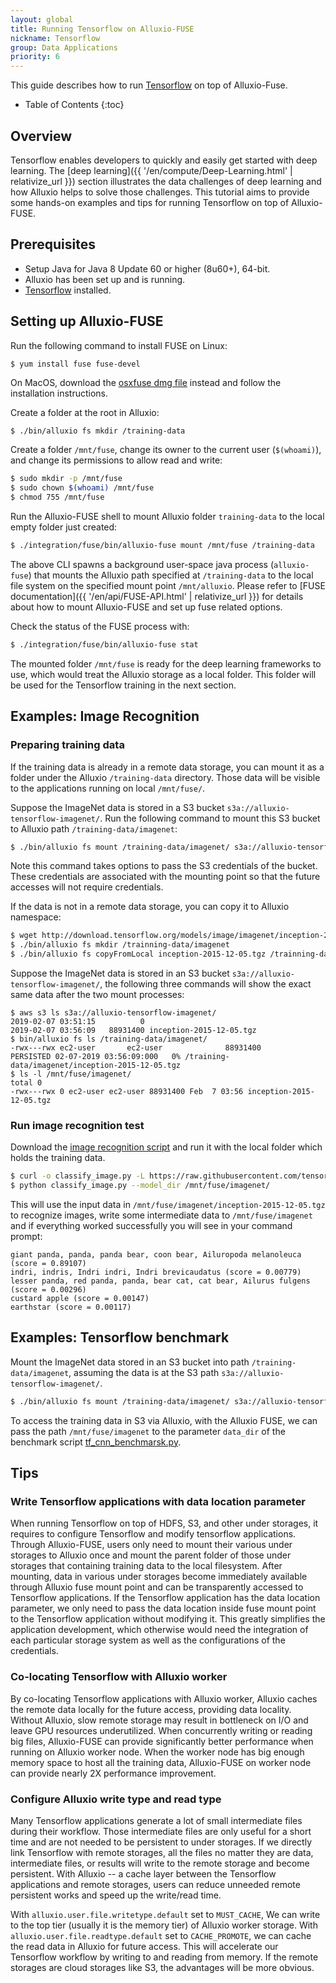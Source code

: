 ```yaml
---
layout: global
title: Running Tensorflow on Alluxio-FUSE
nickname: Tensorflow
group: Data Applications
priority: 6
---
```


This guide describes how to run [Tensorflow](https://www.tensorflow.org/) on top of Alluxio-Fuse.

* Table of Contents
{:toc}

## Overview

Tensorflow enables developers to quickly and easily get started with deep learning. 
The [deep learning]({{ '/en/compute/Deep-Learning.html' | relativize_url }}) section illustrates the data challenges of deep learning 
and how Alluxio helps to solve those challenges. This tutorial aims to provide some hands-on examples and tips for running Tensorflow
on top of Alluxio-FUSE.

## Prerequisites

* Setup Java for Java 8 Update 60 or higher (8u60+), 64-bit.
* Alluxio has been set up and is running.
* [Tensorflow](https://www.tensorflow.org/install/pip) installed. 

## Setting up Alluxio-FUSE

Run the following command to install FUSE on Linux:

```
$ yum install fuse fuse-devel
```

On MacOS, download the [osxfuse dmg file](https://github.com/osxfuse/osxfuse/releases/download/osxfuse-3.8.3/osxfuse-3.8.3.dmg) instead and follow the installation instructions.

Create a folder at the root in Alluxio: 

```bash
$ ./bin/alluxio fs mkdir /training-data
```

Create a folder `/mnt/fuse`, change its owner to the current user (`$(whoami)`), 
and change its permissions to allow read and write:

```bash
$ sudo mkdir -p /mnt/fuse
$ sudo chown $(whoami) /mnt/fuse
$ chmod 755 /mnt/fuse
```

Run the Alluxio-FUSE shell to mount Alluxio folder `training-data` to the local empty folder
just created:

```bash
$ ./integration/fuse/bin/alluxio-fuse mount /mnt/fuse /training-data
```

The above CLI spawns a background user-space java process (`alluxio-fuse`) that mounts the Alluxio path specified at `/training-data` 
to the local file system on the specified mount point `/mnt/alluxio`. Please refer to [FUSE documentation]({{ '/en/api/FUSE-API.html' | relativize_url }}) 
for details about how to mount Alluxio-FUSE and set up fuse related options. 

Check the status of the FUSE process with:

```bash
$ ./integration/fuse/bin/alluxio-fuse stat
```

The mounted folder `/mnt/fuse` is ready for the deep learning frameworks to use, which would treat the Alluxio
storage as a local folder. This folder will be used for the Tensorflow training in the next
section.

## Examples: Image Recognition

### Preparing training data

If the training data is already in a remote data storage, you can mount it as a folder under 
the Alluxio `/training-data` directory. Those data will be visible to the applications running on
local `/mnt/fuse/`.

Suppose the ImageNet data is stored in a S3 bucket `s3a://alluxio-tensorflow-imagenet/`.
Run the following command to mount this S3 bucket to Alluxio path `/training-data/imagenet`:

```bash
$ ./bin/alluxio fs mount /training-data/imagenet/ s3a://alluxio-tensorflow-imagenet/ --option aws.accessKeyID=<ACCESS_KEY_ID> --option aws.secretKey=<SECRET_KEY>
```

Note this command takes options to pass the S3 credentials of the bucket. These credentials
are associated with the mounting point so that the future accesses will not require credentials.

If the data is not in a remote data storage, you can copy it to Alluxio namespace:

```bash
$ wget http://download.tensorflow.org/models/image/imagenet/inception-2015-12-05.tgz
$ ./bin/alluxio fs mkdir /trainning-data/imagenet 
$ ./bin/alluxio fs copyFromLocal inception-2015-12-05.tgz /trainning-data/imagenet 
```

Suppose the ImageNet data is stored in an S3 bucket `s3a://alluxio-tensorflow-imagenet/`, 
the following three commands will show the exact same data after the two mount processes:

```
$ aws s3 ls s3a://alluxio-tensorflow-imagenet/
2019-02-07 03:51:15          0 
2019-02-07 03:56:09   88931400 inception-2015-12-05.tgz
$ bin/alluxio fs ls /training-data/imagenet/
-rwx---rwx ec2-user       ec2-user              88931400       PERSISTED 02-07-2019 03:56:09:000   0% /training-data/imagenet/inception-2015-12-05.tgz
$ ls -l /mnt/fuse/imagenet/
total 0
-rwx---rwx 0 ec2-user ec2-user 88931400 Feb  7 03:56 inception-2015-12-05.tgz
```

### Run image recognition test

Download the [image recognition script](https://raw.githubusercontent.com/tensorflow/models/master/tutorials/image/imagenet/classify_image.py)
and run it with the local folder which holds the training data.

```bash
$ curl -o classify_image.py -L https://raw.githubusercontent.com/tensorflow/models/master/tutorials/image/imagenet/classify_image.py
$ python classify_image.py --model_dir /mnt/fuse/imagenet/
```

This will use the input data in `/mnt/fuse/imagenet/inception-2015-12-05.tgz` to recognize images,  write some intermediate data to `/mnt/fuse/imagenet` 
and if everything worked successfully you will see in your command prompt:

```
giant panda, panda, panda bear, coon bear, Ailuropoda melanoleuca (score = 0.89107)
indri, indris, Indri indri, Indri brevicaudatus (score = 0.00779)
lesser panda, red panda, panda, bear cat, cat bear, Ailurus fulgens (score = 0.00296)
custard apple (score = 0.00147)
earthstar (score = 0.00117)
```

## Examples: Tensorflow benchmark

Mount the ImageNet data stored in an S3 bucket into path `/training-data/imagenet`,
assuming the data is at the S3 path `s3a://alluxio-tensorflow-imagenet/`.

```bash
$ ./bin/alluxio fs mount /training-data/imagenet/ s3a://alluxio-tensorflow-imagenet/ --option aws.accessKeyID=<ACCESS_KEY_ID> --option aws.secretKey=<SECRET_KEY>
```

To access the training data in S3 via Alluxio, with the Alluxio FUSE,
we can pass the path `/mnt/fuse/imagenet` to the parameter `data_dir` of the benchmark
script [tf_cnn_benchmarsk.py](https://github.com/tensorflow/benchmarks/blob/master/scripts/tf_cnn_benchmarks/tf_cnn_benchmarks.py).

## Tips

### Write Tensorflow applications with data location parameter

When running Tensorflow on top of HDFS, S3, and other under storages, it requires to 
configure Tensorflow and modify tensorflow applications. Through Alluxio-FUSE,
users only need to mount their various under storages to Alluxio once and mount the 
parent folder of those under storages that containing training data to the local filesystem.
After mounting, data in various under storages become immediately available through Alluxio
fuse mount point and can be transparently accessed to Tensorflow applications.
If the Tensorflow application has the data location parameter, we only need to pass the 
data location inside fuse mount point to the Tensorflow application without modifying it.
This greatly simplifies the application development, which otherwise 
would need the integration of each particular storage
system as well as the configurations of the credentials.

### Co-locating Tensorflow with Alluxio worker

By co-locating Tensorflow applications with Alluxio worker, Alluxio caches the remote data
locally for the future access, providing data locality. Without Alluxio, slow remote
storage may result in bottleneck on I/O and leave GPU resources underutilized. 
When concurrently writing or reading big files, Alluxio-FUSE can provide significantly better
performance when running on Alluxio worker node. When the worker node has big enough memory space to 
host all the training data, Alluxio-FUSE on worker node can provide nearly 2X performance improvement.

### Configure Alluxio write type and read type

Many Tensorflow applications generate a lot of small intermediate files during their
workflow. Those intermediate files are only useful for a short time and are not needed to be 
persistent to under storages. If we directly link Tensorflow with remote storages, all the 
files no matter they are data, intermediate files, or results will write to the remote storage 
and become persistent. With Alluxio -- a cache layer between the Tensorflow applications and remote storages, 
users can reduce unneeded remote persistent works and speed up the write/read time.

With `alluxio.user.file.writetype.default` set to `MUST_CACHE`, We can write to the top tier (usually it is the memory tier) 
of Alluxio worker storage. With `alluxio.user.file.readtype.default` set to `CACHE_PROMOTE`, we can cache the read data in Alluxio 
for future access. This will accelerate our Tensorflow workflow by writing to and reading from memory. If the remote storages are cloud storages like S3, 
the advantages will be more obvious.